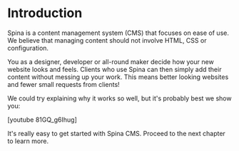 # Introduction

Spina is a content management system (CMS) that focuses on ease of use. We believe that managing content should not involve HTML, CSS or configuration. 

You as a designer, developer or all-round maker decide how your new website looks and feels. Clients who use Spina can then simply add their content without messing up your work. This means better looking websites and fewer small requests from clients!

We could try explaining why it works so well, but it's probably best we show you:

[youtube 81GQ_g6Ihug]

It's really easy to get started with Spina CMS. Proceed to the next chapter to learn more.
